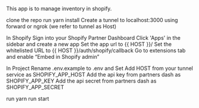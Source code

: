 This app is to manage inventory in shopify.

clone the repo
run yarn install
Create a tunnel to localhost:3000 using forward or ngrok (we refer to tunnel as Host)

In Shopify
Sign into your Shopify Partner Dashboard
Click 'Apps' in the sidebar and create a new app
Set the app url to {{ HOST }}/
Set the whitelisted URL to {{ HOST }}/auth/shopify/callback
Go to extensions tab and enable “Embed in Shopify admin”

In Project
Rename .env.example to .env and
Set Add HOST from your tunnel service as SHOPIFY_APP_HOST
Add the api key from partners dash as SHOPIFY_APP_KEY
Add the api secret from partners dash as SHOPIFY_APP_SECRET

run yarn run start
